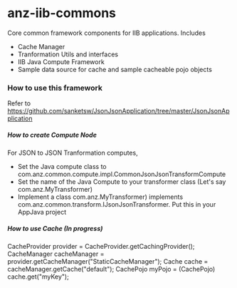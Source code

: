 # anz-iib-commons

Core common framework components for IIB applications. Includes
- Cache Manager
- Tranformation Utils and interfaces
- IIB Java Compute Framework
- Sample data source for cache and sample cacheable pojo objects

### How to use this framework


Refer to https://github.com/sanketsw/JsonJsonApplication/tree/master/JsonJsonApplication

##### How to create Compute Node
For JSON to JSON Tranformation computes, 
- Set the Java compute class to com.anz.common.compute.impl.CommonJsonJsonTransformCompute
- Set the name of the Java Compute to your transformer class (Let's say com.anz.MyTransformer)
- Implement a class com.anz.MyTransformer) implements com.anz.common.transform.IJsonJsonTransformer. Put this in your <App-name>AppJava project


##### How to use Cache (In progress)
CacheProvider provider = CacheProvider.getCachingProvider();
CacheManager cacheManager = provider.getCacheManager("StaticCacheManager");
Cache cache = cacheManager.getCache("default");
CachePojo myPojo = (CachePojo) cache.get("myKey");


